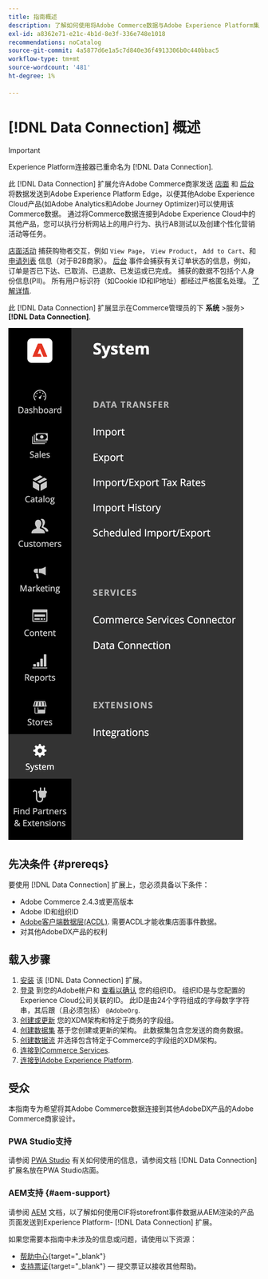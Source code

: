 ```yaml
---
title: 指南概述
description: 了解如何使用将Adobe Commerce数据与Adobe Experience Platform集成 [!DNL Data Connection] 扩展。
exl-id: a8362e71-e21c-4b1d-8e3f-336e748e1018
recommendations: noCatalog
source-git-commit: 4a5877d6e1a5c7d840e36f4913306b0c440bbac5
workflow-type: tm+mt
source-wordcount: '481'
ht-degree: 1%

---
```


# [!DNL Data Connection] 概述

>[!IMPORTANT]
>
>Experience Platform连接器已重命名为 [!DNL Data Connection].

此 [!DNL Data Connection] 扩展允许Adobe Commerce商家发送 [店面](events.md#storefront-events) 和 [后台](events.md#back-office-events) 将数据发送到Adobe Experience Platform Edge，以便其他Adobe Experience Cloud产品(如Adobe Analytics和Adobe Journey Optimizer)可以使用该Commerce数据。 通过将Commerce数据连接到Adobe Experience Cloud中的其他产品，您可以执行分析网站上的用户行为、执行AB测试以及创建个性化营销活动等任务。

[店面活动](events.md#storefront-events) 捕获购物者交互，例如 `View Page`， `View Product`， `Add to Cart`、和 [申请列表](events.md#b2b-events) 信息（对于B2B商家）。 [后台](events.md#back-office-events) 事件会捕获有关订单状态的信息，例如，订单是否已下达、已取消、已退款、已发运或已完成。 捕获的数据不包括个人身份信息(PII)。 所有用户标识符（如Cookie ID和IP地址）都经过严格匿名处理。 [了解详情](https://www.adobe.com/privacy/experience-cloud.html).

此 [!DNL Data Connection] 扩展显示在Commerce管理员的下 **系统** >服务> **[!DNL Data Connection]**.

![[!DNL Data Connection] 扩展管理员视图](assets/epc-adminui.png)

## 先决条件 {#prereqs}

要使用 [!DNL Data Connection] 扩展上，您必须具备以下条件：

- Adobe Commerce 2.4.3或更高版本
- Adobe ID和组织ID
- [Adobe客户端数据层(ACDL)](https://experienceleague.adobe.com/docs/experience-platform/tags/extensions/client/client-data-layer/overview.html). 需要ACDL才能收集店面事件数据。
- 对其他AdobeDX产品的权利

## 载入步骤

1. [安装](install.md) 该 [!DNL Data Connection] 扩展。
1. [登录](https://helpx.adobe.com/manage-account/using/access-adobe-id-account.html) 到您的Adobe帐户和 [查看以确认](https://experienceleague.adobe.com/docs/core-services/interface/administration/organizations.html#concept_EA8AEE5B02CF46ACBDAD6A8508646255) 您的组织ID。 组织ID是与您配置的Experience Cloud公司关联的ID。 此ID是由24个字符组成的字母数字字符串，其后跟（且必须包括） `@AdobeOrg`.
1. [创建或更新](update-xdm.md) 您的XDM架构和特定于商务的字段组。
1. [创建数据集](https://experienceleague.adobe.com/docs/platform-learn/implement-mobile-sdk/experience-cloud/platform.html#create-a-dataset) 基于您创建或更新的架构。 此数据集包含您发送的商务数据。
1. [创建数据流](https://experienceleague.adobe.com/docs/experience-platform/datastreams/overview.html) 并选择包含特定于Commerce的字段组的XDM架构。
1. [连接到Commerce Services](../landing/saas.md).
1. [连接到Adobe Experience Platform](connect-data.md).

## 受众

本指南专为希望将其Adobe Commerce数据连接到其他AdobeDX产品的Adobe Commerce商家设计。

### PWA Studio支持

请参阅 [PWA Studio](https://developer.adobe.com/commerce/pwa-studio/integrations/adobe-commerce/aep/) 有关如何使用的信息，请参阅文档 [!DNL Data Connection] 扩展名放在PWA Studio店面。

### AEM支持 {#aem-support}

请参阅 [AEM](https://experienceleague.adobe.com/docs/experience-manager-cloud-service/content/content-and-commerce/integrations/aep.html) 文档，以了解如何使用CIF将storefront事件数据从AEM渲染的产品页面发送到Experience Platform- [!DNL Data Connection] 扩展。

如果您需要本指南中未涉及的信息或问题，请使用以下资源：

- [帮助中心](https://experienceleague.adobe.com/docs/commerce-knowledge-base/kb/overview.html){target="_blank"}
- [支持票证](https://experienceleague.adobe.com/docs/commerce-knowledge-base/kb/help-center-guide/magento-help-center-user-guide.html#submit-ticket){target="_blank"} — 提交票证以接收其他帮助。
